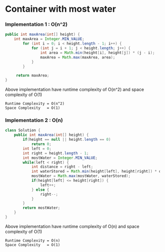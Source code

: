 # Container with most water


### Implementation 1 : O(n^2)

```java
public int maxArea(int[] height) {
    int maxArea = Integer.MIN_VALUE;
		for (int i = 0; i < height.length - 1; i++) {
			for (int j = i + 1; j < height.length; j++) {
				int area = Math.min(height[i], height[j]) * (j - i);
				maxArea = Math.max(maxArea, area);
			}
		}
    
	 return maxArea;
}
```
Above implementation have runtime complexity of O(n^2) and space complexity of O(1)

```
Runtime Complexity = O(n^2)
Space Complexity   = O(1)
```

### Implementation 2 : O(n)

```java
class Solution {
    public int maxArea(int[] height) {
        if(height == null || height.length == 0)
            return 0;
        int left = 0;
        int right = height.length - 1;
        int mostWater = Integer.MIN_VALUE;
        while(left < right) {
            int distance = right - left;
            int waterStored = Math.min(height[left], height[right]) * distance;
            mostWater = Math.max(mostWater, waterStored);
            if(height[left] <= height[right]) {
                left++;
            } else {
                right--;
            }
        }
        return mostWater;
    }
}
```

Above implementation have runtime complexity of O(n) and space complexity of O(1)

```
Runtime Complexity = O(n)
Space Complexity   = O(1)
```

